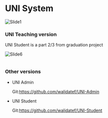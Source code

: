 # UNI System

![Slide1](https://github.com/walidatef/UNI-Student/assets/60488577/3a85bdc3-8765-4aa1-ac24-277ad75726ee)


<h3> UNI Teaching version</h3>
UNI Student is a part 2/3 from graduation project

![Slide6](https://github.com/walidatef/UNI-Teaching/assets/60488577/91203d1b-1c65-4a0e-9154-842194e89470)


#



#



#

### Other versions
- UNI Admin

  Git:https://github.com/walidatef/UNI-Admin
- UNI Student

  Git:https://github.com/walidatef/UNI-Student
